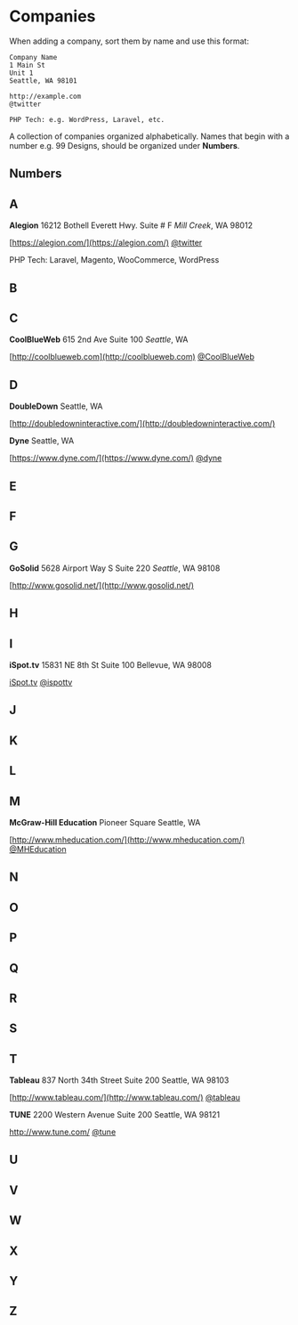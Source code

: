 
# Companies
 
When adding a company, sort them by name and use this format:
```
Company Name
1 Main St
Unit 1
Seattle, WA 98101

http://example.com
@twitter

PHP Tech: e.g. WordPress, Laravel, etc.
```

A collection of companies organized alphabetically. Names that begin with a number e.g. 99 Designs, should be 
organized under **Numbers**. 


## Numbers


## A

**Alegion** 
16212 Bothell Everett Hwy.
Suite # F
_Mill Creek_, WA 98012

[https://alegion.com/](https://alegion.com/)
[@twitter](http://twitter.com/alegion) 

PHP Tech: Laravel, Magento, WooCommerce, WordPress


## B


## C

**CoolBlueWeb** 
615 2nd Ave 
Suite 100 
_Seattle_, WA

[http://coolblueweb.com](http://coolblueweb.com) 
[@CoolBlueWeb](https://twitter.com/CoolBlueWeb) 

## D 

**DoubleDown**
Seattle, WA

[http://doubledowninteractive.com/](http://doubledowninteractive.com/)


**Dyne**
Seattle, WA

[https://www.dyne.com/](https://www.dyne.com/)
[@dyne](https://www.twitter.com/dyne)

## E 


## F 


## G 

**GoSolid** 
5628 Airport Way S
Suite 220
_Seattle_, WA 98108

[http://www.gosolid.net/](http://www.gosolid.net/) 

## H 


## I 

**iSpot.tv**
15831 NE 8th St 
Suite 100
Bellevue, WA 98008

[iSpot.tv](http://iSpot.tv) 
[@ispottv](https://twitter.com/ispottv)

## J 


## K 


## L 



## M 

**McGraw-Hill Education** 
Pioneer Square
Seattle, WA

[http://www.mheducation.com/](http://www.mheducation.com/)
[@MHEducation](http://twitter.com/MHEducation) 



## N 


## O 


## P 


## Q 


## R 


## S 


## T 

**Tableau** 
837 North 34th Street
Suite 200
Seattle, WA 98103

[http://www.tableau.com/](http://www.tableau.com/)
[@tableau](http://www.twitter.com/tableau) 


**TUNE** 
2200 Western Avenue
Suite 200
Seattle, WA 98121

http://www.tune.com/
[@tune](http://www.twitter.com/tune) 


## U 


## V 


## W 


## X 


## Y 


## Z 


